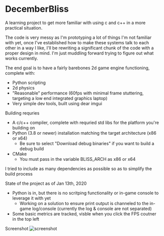 # DecemberBliss

A learning project to get more familiar with using c and c++ in a more practical situation.

The code is very messy as I'm prototyping a lot of things I'm not familiar with yet, once I've established how to 
make these systems talk to each other in a way I like, I'll be rewriting a significant chunk of the code with a proper
design in mind. I'm just muddling forward trying to figure out what works currently.

The end goal is to have a fairly barebones 2d game engine functioning, complete with:
- Python scripting
- 2d physics
- "Reasonable" performance (60fps with minimal frame stuttering, targeting a low end integrated graphics laptop)
- Very simple dev tools, built using dear imgui

Building requries
- A c/c++ compiler, complete with requried std libs for the platform you're building on
- Python (3.8 or newer) installation matching the target architecture (x86 or x64)
    - Be sure to select "Download debug binaries" if you want to build a debug build
- CMake
    - You must pass in the variable BLISS_ARCH as x86 or x64

I tried to include as many dependencies as possible so as to simplify the build process

State of the project as of Jan 13th, 2020
- Python is in, but there is no scritping functionality or in-game console to leverage it with yet
    - Working on a solution to ensure print output is channeled to the in-game log/console (currently the log & console are not separated)
- Some basic metrics are tracked, visble when you click the FPS coutner in the top left

Screenshot
![screenshot](https://i.imgur.com/JXfpEXL.png)
